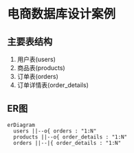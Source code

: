 # 电商数据库设计案例

## 主要表结构

1. 用户表(users)
2. 商品表(products)
3. 订单表(orders)
4. 订单详情表(order_details)

## ER图

```mermaid
erDiagram
  users ||--o{ orders : "1:N"
  products ||--o{ order_details : "1:N"
  orders ||--|{ order_details : "1:N"
```